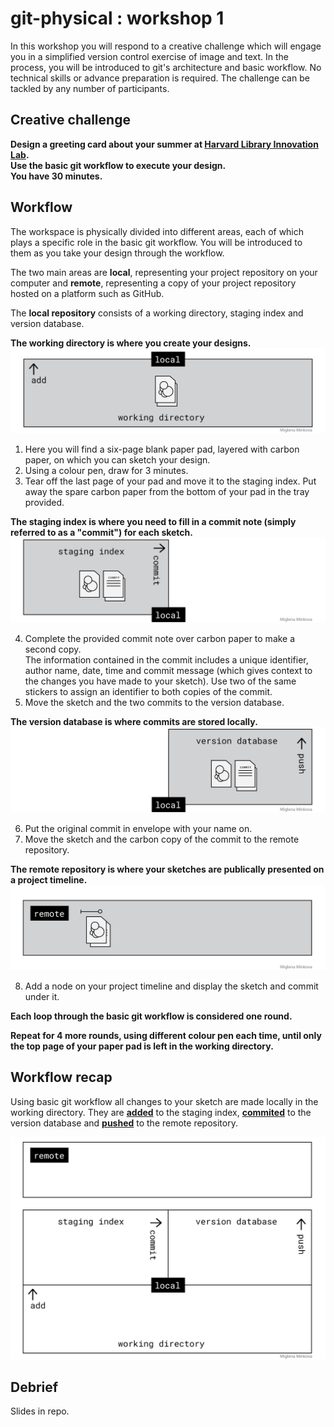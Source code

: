 # git-physical : workshop 1
In this workshop you will respond to a creative challenge which will engage you in a simplified version control exercise of image and text. In the process, you will be introduced to git's architecture and basic workflow. No technical skills or advance preparation is required. The challenge can be tackled by any number of participants.

## Creative challenge 
**Design a greeting card about your summer at [Harvard Library Innovation Lab](http://lil.law.harvard.edu/).**  
**Use the basic git workflow to execute your design.**  
**You have 30 minutes.**

## Workflow

The workspace is physically divided into different areas, each of which plays a specific role in the basic git workflow. You will be introduced to them as you take your design through the workflow.

The two main areas are **local**, representing your project repository on your computer and **remote**, representing a copy of your project repository hosted on a platform such as GitHub.

The **local repository** consists of a working directory, staging index and version database. 

**The working directory is where you create your designs.**
![working-directory](https://github.com/MMinkova/git-physical/blob/master/Images/working-directory.png)
 
1. Here you will find a six-page blank paper pad, layered with carbon paper, on which you can sketch your design.
2. Using a colour pen, draw for 3 minutes.			
3. Tear off the last page of your pad and move it to the staging index. Put away the spare carbon paper from the bottom of your pad in the tray provided.
 
**The staging index is where you need to fill in a commit note (simply referred to as a "commit") for each sketch.** 
![staging-index](https://github.com/MMinkova/git-physical/blob/master/Images/staging-index.png)
 
4. Complete the provided commit note over carbon paper to make a second copy.  
The information contained in the commit includes a unique identifier, author name, date, time and commit message (which gives context to the changes you have made to your sketch). Use two of the same stickers to assign an identifier to both copies of the commit.
5. Move the sketch and the two commits to the version database.

**The version database is where commits are stored locally.**
![version-database](https://github.com/MMinkova/git-physical/blob/master/Images/version-database.png)

6. Put the original commit in envelope with your name on.
7. Move the sketch and the carbon copy of the commit to the remote repository.

**The remote repository is where your sketches are publically presented on a project timeline.**
![remote](https://github.com/MMinkova/git-physical/blob/master/Images/remote.png)

8. Add a node on your project timeline and display the sketch and commit under it.
 
**Each loop through the basic git workflow is considered one round.**  


**Repeat for 4 more rounds, using different colour pen each time, until only the top page of your paper pad is left in the working directory.**
  
## Workflow recap
Using basic git workflow all changes to your sketch are made locally in the working directory. They are **[added](https://git-scm.com/docs/git-add)** to the staging index, **[commited](https://git-scm.com/docs/git-commit)** to the version database and **[pushed](https://git-scm.com/docs/git-push)** to the remote repository.

![basic-git-workflow](https://github.com/MMinkova/git-physical/blob/master/Images/general-workflow.gif)

## Debrief
Slides in repo.

